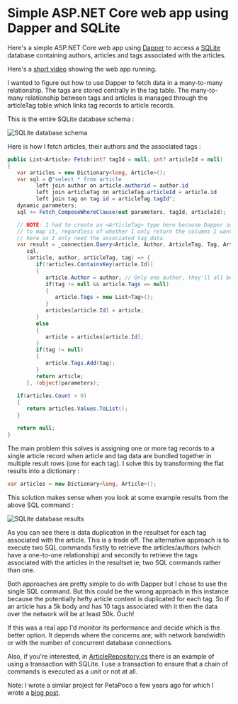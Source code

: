 # Simple ASP.NET Core web app using Dapper and SQLite

Here's a simple ASP.NET Core web app using [Dapper](https://github.com/StackExchange/Dapper) to access a [SQLite](https://www.sqlite.org) database containing authors, articles and tags associated with the articles.

Here's a [short video](https://www.youtube.com/watch?v=2VO-GtiH63E) showing the web app running.

I wanted to figure out how to use Dapper to fetch data in a many-to-many relationship. The tags are stored centrally in the tag table. The many-to-many relationship between tags and articles is managed through the articleTag table which links tag records to article records.

This is the entire SQLite database schema :

![SQLite database schema](http://www.garethelms.org/img/2017/12/SQLite-database-schema.jpg)

Here is how I fetch articles, their authors and the associated tags :

```c#
public List<Article> Fetch(int? tagId = null, int? articleId = null)
{
   var articles = new Dictionary<long, Article>();
   var sql = @"select * from article
         left join author on article.authorid = author.id
         left join articleTag on articleTag.articleId = article.id
         left join tag on tag.id = articleTag.tagId";
   dynamic parameters;
   sql += Fetch_ComposeWhereClause(out parameters, tagId, articleId);

   // NOTE: I had to create an <ArticleTag> type here because Dapper seems to look at each joined table in turn and tries to
   // to map it, regardless of whether I only return the columns I want. I do nothing with the articleTag data
   // here as I only need the associated tag data.
   var result = _connection.Query<Article, Author, ArticleTag, Tag, Article>(
      sql,
      (article, author, articleTag, tag) => {
         if(!articles.ContainsKey(article.Id))
         {
            article.Author = author; // Only one author, they'll all be the same one so just reference it the first time.
            if(tag != null && article.Tags == null)
            {
               article.Tags = new List<Tag>();
            }
            articles[article.Id] = article;
         }
         else
         {
            article = articles[article.Id];
         }
         if(tag != null)
         {
            article.Tags.Add(tag);
         }
         return article;
      }, (object)parameters);

   if(articles.Count > 0)
   {
      return articles.Values.ToList();
   }

   return null;
}
```

The main problem this solves is assigning one or more tag records to a single article record when article and tag data are bundled together in multiple result rows (one for each tag). I solve this by transforming the flat results into a dictionary :

```c#
var articles = new Dictionary<long, Article>();
```

This solution makes sense when you look at some example results from the above SQL command :

![SQLite database results](http://www.garethelms.org/img/2017/12/SQLite-database-results.jpg)

As you can see there is data duplication in the resultset for each tag associated with the article. This is a trade off. The alternative approach is to execute two SQL commands firstly to retrieve the articles/authors (which have a one-to-one relationship) and secondly to retrieve the tags associated with the articles in the resultset ie; two SQL commands rather than one.

Both approaches are pretty simple to do with Dapper but I chose to use the single SQL command. But this could be the wrong approach in this instance because the potentially hefty article content is duplicated for each tag. So if an article has a 5k body and has 10 tags associated with it then the data over the network will be at least 50k. Ouch!

If this was a real app I'd monitor its performance and decide which is the better option. It depends where the concerns are; with network bandwidth or with the number of concurrent database connections.

Also, if you're interested, in [ArticleRepository.cs](https://github.com/GarethElms/Dapper-a-simple-web-app/blob/master/Dapper-a-simple-web-app/Repositories/ArticleRepository.cs#L140) there is an example of using a transaction with SQLite. I use a transaction to ensure that a chain of commands is executed as a unit or not at all.

Note: I wrote a similar project for PetaPoco a few years ago for which I
wrote a [blog post](http://www.garethelms.org/2012/02/many-to-many-relationships-with-petapoco).


